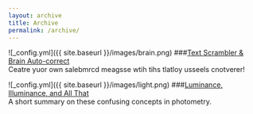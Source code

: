 ```yaml
---
layout: archive
title: Archive
permalink: /archive/
---
```


![_config.yml]({{ site.baseurl }}/images/brain.png) 
###[Text Scrambler & Brain Auto-correct]({{site.baseurl}}/text-scrambler/)  
Ceatre yuor own salebmrcd meagsse wtih tihs tlatloy usseels cnotverer!  

![_config.yml]({{ site.baseurl }}/images/light.png) 
###[Luminance, Illuminance, and All That]({{site.baseurl}}/luminance-vs-illuminance/)  
A short summary on these confusing concepts in photometry.  